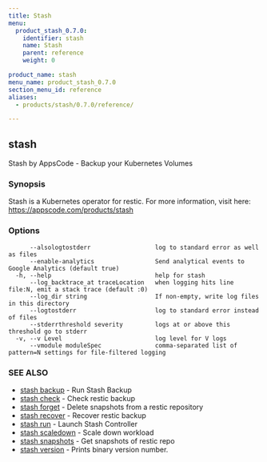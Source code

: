 ```yaml
---
title: Stash
menu:
  product_stash_0.7.0:
    identifier: stash
    name: Stash
    parent: reference
    weight: 0

product_name: stash
menu_name: product_stash_0.7.0
section_menu_id: reference
aliases:
  - products/stash/0.7.0/reference/

---
```

## stash

Stash by AppsCode - Backup your Kubernetes Volumes

### Synopsis

Stash is a Kubernetes operator for restic. For more information, visit here: https://appscode.com/products/stash

### Options

```
      --alsologtostderr                  log to standard error as well as files
      --enable-analytics                 Send analytical events to Google Analytics (default true)
  -h, --help                             help for stash
      --log_backtrace_at traceLocation   when logging hits line file:N, emit a stack trace (default :0)
      --log_dir string                   If non-empty, write log files in this directory
      --logtostderr                      log to standard error instead of files
      --stderrthreshold severity         logs at or above this threshold go to stderr
  -v, --v Level                          log level for V logs
      --vmodule moduleSpec               comma-separated list of pattern=N settings for file-filtered logging
```

### SEE ALSO

* [stash backup](/products/stash/0.7.0/reference/stash_backup)	 - Run Stash Backup
* [stash check](/products/stash/0.7.0/reference/stash_check)	 - Check restic backup
* [stash forget](/products/stash/0.7.0/reference/stash_forget)	 - Delete snapshots from a restic repository
* [stash recover](/products/stash/0.7.0/reference/stash_recover)	 - Recover restic backup
* [stash run](/products/stash/0.7.0/reference/stash_run)	 - Launch Stash Controller
* [stash scaledown](/products/stash/0.7.0/reference/stash_scaledown)	 - Scale down workload
* [stash snapshots](/products/stash/0.7.0/reference/stash_snapshots)	 - Get snapshots of restic repo
* [stash version](/products/stash/0.7.0/reference/stash_version)	 - Prints binary version number.


